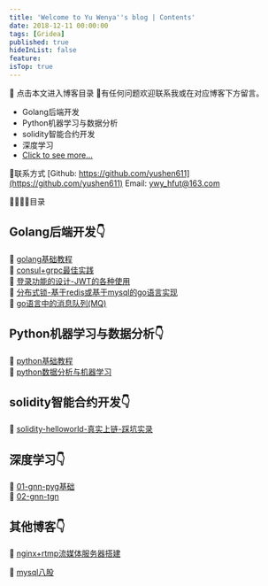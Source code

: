 ```yaml
---
title: 'Welcome to Yu Wenya''s blog | Contents'
date: 2018-12-11 00:00:00
tags: [Gridea]
published: true
hideInList: false
feature: 
isTop: true
---
```

📖 点击本文进入博客目录
🙏有任何问题欢迎联系我或在对应博客下方留言。
* Golang后端开发
* Python机器学习与数据分析
* solidity智能合约开发
* 深度学习
*  [Click to see more...](https://yushen611.github.io/post/hello/)   

<!-- more -->
📱联系方式
[Github: https://github.com/yushen611](https://github.com/yushen611) 
Email: ywy_hfut@163.com 

<!-- [主题网站](https://open.gridea.dev/themes) -->

👋👋👋👋目录
## Golang后端开发👇

📝  [golang基础教程](https://yushen611.github.io/post/goBE-golang-basic/)   
📝  [consul+grpc最佳实践](https://yushen611.github.io/goBE-consul&grpc/)   
📝  [登录功能的设计-JWT的各种使用](https://yushen611.github.io/post/goBE-jwt/)   
📝  [分布式锁-基于redis或基于mysql的go语言实现](https://yushen611.github.io/post/goBE-fen-bu-shi-suo/)   
📝  [go语言中的消息队列(MQ)](https://yushen611.github.io/post/goBE-MQ-basic/)   

## Python机器学习与数据分析👇
📝  [python基础教程](https://yushen611.github.io/post/python-basic/)   
📝  [python数据分析与机器学习](https://yushen611.github.io/post/python-DA-ML/)   

## solidity智能合约开发👇
📝  [solidity-helloworld-真实上链-踩坑实录](https://yushen611.github.io/post/solidity_helloworld/)   

## 深度学习👇

📝  [01-gnn-pyg基础](https://yushen611.github.io/post/DL-pyg-basic/)   
📝  [02-gnn-tgn](https://yushen611.github.io/post/DL-pyg-tgn/)   

## 其他博客👇

📝  [nginx+rtmp流媒体服务器搭建](https://yushen611.github.io/post/other-nginx&rtmp/)   

📝  [mysql八股](https://yushen611.github.io/post/other-mysql-basic/)   
